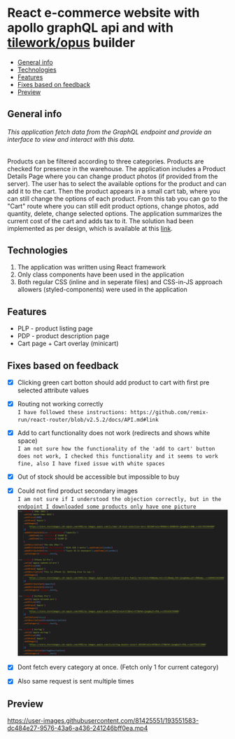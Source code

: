 # React e-commerce website with apollo graphQL api and with [tilework/opus](https://github.com/tilework/opus) builder

* [General info](#general-info)
* [Technologies](#technologies)
* [Features](#features)
* [Fixes based on feedback](#fixes-based-on-feedback)
* [Preview](#preview)

## General info

###### This application fetch data from the GraphQL endpoint and provide an interface to view and interact with this data. 

Products can be filtered according to three categories. Products are checked for presence in the warehouse. The application includes a Product Details Page where you can change product photos (if provided from the server). The user has to select the available options for the product and can add it to the cart. Then the product appears in a small cart tab, where you can still change the options of each product. From this tab you can go to the "Cart" route where you can still edit product options, change photos, add quantity, delete, change selected options. The application summarizes the current cost of the cart and adds tax to it.
The solution had been implemented as per design, which is available at this [link](https://www.figma.com/file/MSyCAqVy1UgNap0pvqH6H3/Junior-Frontend-Test-Designs-Public?node-id=0%3A1).

## Technologies
1. The application was written using React framework
2. Only class components have been used in the application
3. Both regular CSS (inline and in seperate files) and CSS-in-JS approach allowers (styled-components) were used in the application

## Features 
- PLP - product listing page
- PDP - product description page
- Cart page + Cart overlay (minicart)

## Fixes based on feedback
 - [x] Clicking green cart botton should add product to cart with first pre selected attribute values
 - [x] Routing not working correctly\
   `I have followed these instructions: https://github.com/remix-run/react-router/blob/v2.5.2/docs/API.md#link`
 - [x] Add to cart functionality does not work (redirects and shows white space)\
    `I am not sure how the functionality of the 'add to cart' button does not work, I checked this functionality and it seems to work fine, also I have fixed issue with white spaces`
 - [x] Out of stock should be accessible but impossible to buy
 - [x] Could not find product secondary images\
    `I am not sure if I understood the objection correctly, but in the endpoint I downloaded some products only have one picture`
    ![ss of the endpoint](./src/components/assets/product-gallery.png)

 - [x] Dont fetch every category at once. (Fetch only 1 for current category)
 - [x] Also same request is sent multiple times

## Preview

https://user-images.githubusercontent.com/81425551/193551583-dc484e27-9576-43a6-a436-241246bff0ea.mp4




